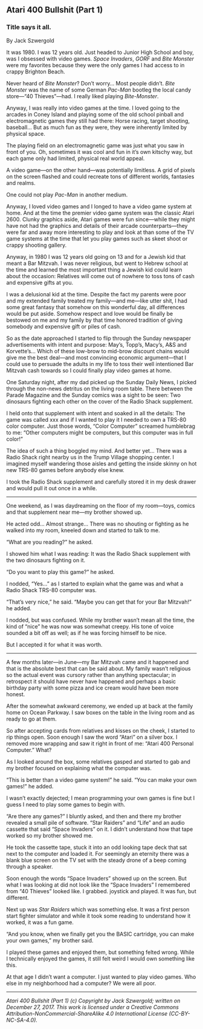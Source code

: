 ## Atari 400 Bullshit (Part 1)
### Title says it all.

By Jack Szwergold

It was 1980. I was 12 years old. Just headed to Junior High School and boy, was I obsessed with video games. *Space Invaders*, *GORF* and *Bite Monster* were my favorites because they were the only games I had access to in crappy Brighton Beach.

Never heard of *Bite Monster*? Don’t worry… Most people didn’t. *Bite Monster* was the name of some German *Pac-Man* bootleg the local candy store—“40 Thieves”—had. I really liked playing *Bite-Monster*.

Anyway, I was really into video games at the time. I loved going to the arcades in Coney Island and playing some of the old school pinball and electromagnetic games they still had there: Horse racing, target shooting, baseball… But as much fun as they were, they were inherently limited by physical space.

The playing field on an electromagnetic game was just what you saw in front of you. Oh, sometimes it was cool and fun in it’s own kitschy way, but each game only had limited, physical real world appeal.

A video game—on the other hand—was potentially limitless. A grid of pixels on the screen flashed and could recreate tons of different worlds, fantasies and realms.

One could not play *Pac-Man* in another medium.

Anyway, I loved video games and I longed to have a video game system at home. And at the time the premier video game system was the classic Atari 2600. Clunky graphics aside, Atari games were fun since—while they might have not had the graphics and details of their arcade counterparts—they were far and away more interesting to play and look at than some of the TV game systems at the time that let you play games such as skeet shoot or crappy shooting gallery.

Anyway, in 1980 I was 12 years old going on 13 and for a Jewish kid that meant a Bar Mitzvah. I was never religious, but went to Hebrew school at the time and learned the most important thing a Jewish kid could learn about the occasion: Relatives will come out of nowhere to toss tons of cash and expensive gifts at you.

I was a delusional kid at the time. Despite the fact my parents were poor and my extended family treated my family—and me—like utter shit, I had some great fantasy that somehow on this wonderful day, all differences would be put aside. Somehow respect and love would be finally be bestowed on me and my family by that time honored tradition of giving somebody and expensive gift or piles of cash.

So as the date approached I started to flip through the Sunday newspaper advertisements with intent and purpose: May’s, Topp’s, Macy’s, A&S and Korvette’s… Which of these low-brow to mid-brow discount chains would give me the best deal—and most convincing economic argument—that I could use to persuade the adults in my life to toss their well intentioned Bar Mitzvah cash towards so I could finally play video games at home.

One Saturday night, after my dad picked up the Sunday Daily News, I picked through the non-news detritus on the living room table. There between the Parade Magazine and the Sunday comics was a sight to be seen: Two dinosaurs fighting each other on the cover of the Radio Shack supplement.

I held onto that supplement with intent and soaked in all the details: The game was called xxx and if I wanted to play it I needed to own a TRS-80 color computer. Just those words, “Color Computer” screamed humblebrag to me: “Other computers might be computers, but this computer was in full color!”

The idea of such a thing boggled my mind. And better yet… There was a Radio Shack right nearby us in the Trump Village shopping center. I imagined myself wandering those aisles and getting the inside skinny on hot new TRS-80 games before anybody else knew.

I took the Radio Shack supplement and carefully stored it in my desk drawer and would pull it out once in a while.

***

One weekend, as I was daydreaming on the floor of my room—toys, comics and that supplement near me—my brother showed up.

He acted odd… Almost strange… There was no shouting or fighting as he walked into my room, kneeled down and started to talk to me.

“What are you reading?” he asked.

I showed him what I was reading: It was the Radio Shack supplement with the two dinosaurs fighting on it.

“Do you want to play this game?” he asked.

I nodded, “Yes…” as I started to explain what the game was and what a Radio Shack TRS-80 computer was.

“That’s very nice,” he said. “Maybe you can get that for your Bar Mitzvah!” he added.

I nodded, but was confused. While my brother wasn’t mean all the time, the kind of “nice” he was now was somewhat creepy. His tone of voice sounded a bit off as well; as if he was forcing himself to be nice.

But I accepted it for what it was worth.

***

A few months later—in June—my Bar Mitzvah came and it happened and that is the absolute best that can be said about. My family wasn’t religious so the actual event was cursory rather than anything spectacular; in retrospect it should have never have happened and perhaps a basic birthday party with some pizza and ice cream would have been more honest.

After the somewhat awkward ceremony, we ended up at back at the family home on Ocean Parkway. I saw boxes on the table in the living room and as ready to go at them.

So after accepting cards from relatives and kisses on the cheek, I started to rip things open. Soon enough I saw the word “Atari” on a silver box. I removed more wrapping and saw it right in front of me: “Atari 400 Personal Computer.” What?

As I looked around the box, some relatives gasped and started to gab and my brother focused on explaining what the computer was.

“This is better than a video game system!” he said. “You can make your own games!” he added.

I wasn’t exactly dejected; I mean programming your own games is fine but I guess I need to play some games to begin with.

“Are there any games?” I bluntly asked, and then and there my brother revealed a small pile of software. “Star Raiders” and “Life” and an audio cassette that said “Space Invaders” on it. I didn’t understand how that tape worked so my brother showed me.

He took the cassette tape, stuck it into an odd looking tape deck that sat next to the computer and loaded it. For seemingly an eternity there was a blank blue screen on the TV set with the steady drone of a beep coming through a speaker.

Soon enough the words “Space Invaders” showed up on the screen. But what I was looking at did not look like the “Space Invaders” I remembered from “40 Thieves” looked like. I grabbed. joystick and played. It was fun, but different.

Next up was *Star Raiders* which was something else. It was a first person start fighter simulator and while it took some reading to understand how it worked, it was a fun game.

“And you know, when we finally get you the BASIC cartridge, you can make your own games,” my brother said.

I played these games and enjoyed them, but something felted wrong. While I technically enjoyed the games, it still felt weird I would own something like this.

At that age I didn’t want a computer. I just wanted to play video games. Who else in my neighborhood had a computer? We were all poor.

***

*Atari 400 Bullshit (Part 1) (c) Copyright by Jack Szwergold; written on December 27, 2017. This work is licensed under a Creative Commons Attribution-NonCommercial-ShareAlike 4.0 International License (CC-BY-NC-SA-4.0).*
